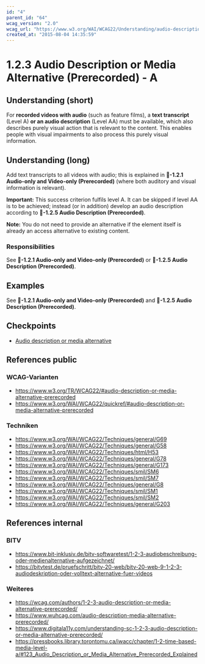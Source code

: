 ```yaml
---
id: "4"
parent_id: "64"
wcag_version: "2.0"
wcag_url: "https://www.w3.org/WAI/WCAG22/Understanding/audio-description-or-media-alternative-prerecorded.html"
created_at: "2015-08-04 14:35:59"
---
```


# 1.2.3 Audio Description or Media Alternative (Prerecorded) - A

## Understanding (short)

For **recorded videos with audio** (such as feature films), a **text transcript** (Level A) **or an audio description** (Level AA) must be available, which also describes purely visual action that is relevant to the content. This enables people with visual impairments to also process this purely visual information.

## Understanding (long)

Add text transcripts to all videos with audio; this is explained in **📜-1.2.1 Audio-only and Video-only (Prerecorded)** (where both auditory and visual information is relevant).

**Important:** This success criterion fulfils level A. It can be skipped if level AA is to be achieved; instead (or in addition) develop an audio description according to **📜-1.2.5 Audio Description (Prerecorded)**.

**Note:** You do not need to provide an alternative if the element itself is already an access alternative to existing content.

### Responsibilities

See **📜-1.2.1 Audio-only and Video-only (Prerecorded)** or **📜-1.2.5 Audio Description (Prerecorded)**.

## Examples

See **📜-1.2.1 Audio-only and Video-only (Prerecorded)** and **📜-1.2.5 Audio Description (Prerecorded)**.

## Checkpoints

- [Audio description or media alternative](audio-description-or-media-alternative)

## References public

### WCAG-Varianten
- <https://www.w3.org/TR/WCAG22/#audio-description-or-media-alternative-prerecorded>
- <https://www.w3.org/WAI/WCAG22/quickref/#audio-description-or-media-alternative-prerecorded>

### Techniken
- <https://www.w3.org/WAI/WCAG22/Techniques/general/G69>
- <https://www.w3.org/WAI/WCAG22/Techniques/general/G58>
- <https://www.w3.org/WAI/WCAG22/Techniques/html/H53>
- <https://www.w3.org/WAI/WCAG22/Techniques/general/G78>
- <https://www.w3.org/WAI/WCAG22/Techniques/general/G173>
- <https://www.w3.org/WAI/WCAG22/Techniques/smil/SM6>
- <https://www.w3.org/WAI/WCAG22/Techniques/smil/SM7>
- <https://www.w3.org/WAI/WCAG22/Techniques/general/G8>
- <https://www.w3.org/WAI/WCAG22/Techniques/smil/SM1>
- <https://www.w3.org/WAI/WCAG22/Techniques/smil/SM2>
- <https://www.w3.org/WAI/WCAG22/Techniques/general/G203>

## References internal

### BITV
- <https://www.bit-inklusiv.de/bitv-softwaretest/1-2-3-audiobeschreibung-oder-medienalternative-aufgezeichnet/>
- <https://bitvtest.de/pruefschritt/bitv-20-web/bitv-20-web-9-1-2-3-audiodeskription-oder-volltext-alternative-fuer-videos>

### Weiteres
- <https://wcag.com/authors/1-2-3-audio-description-or-media-alternative-prerecorded/>
- <https://www.wuhcag.com/audio-description-media-alternative-prerecorded/>
- <https://www.digitala11y.com/understanding-sc-1-2-3-audio-description-or-media-alternative-prerecorded/>
- <https://pressbooks.library.torontomu.ca/iwacc/chapter/1-2-time-based-media-level-a/#123_Audio_Description_or_Media_Alternative_Prerecorded_Explained>